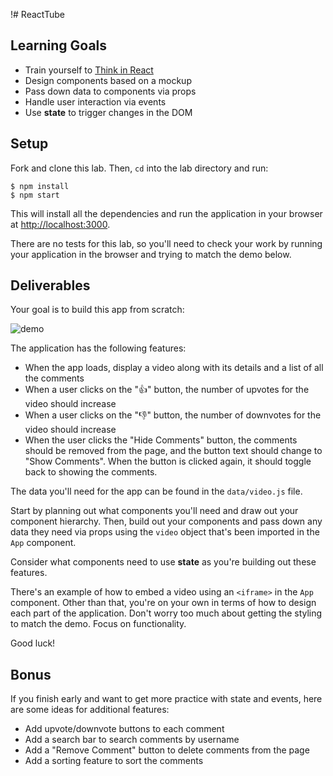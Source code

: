 !# ReactTube

## Learning Goals

- Train yourself to
  [Think in React](https://reactjs.org/docs/thinking-in-react.html)
- Design components based on a mockup
- Pass down data to components via props
- Handle user interaction via events
- Use **state** to trigger changes in the DOM

## Setup

Fork and clone this lab. Then, `cd` into the lab directory and run:

```console
$ npm install
$ npm start
```

This will install all the dependencies and run the application in your browser
at [http://localhost:3000](http://localhost:3000).

There are no tests for this lab, so you'll need to check your work by running
your application in the browser and trying to match the demo below.

## Deliverables

Your goal is to build this app from scratch:

![demo](https://curriculum-content.s3.amazonaws.com/phase-2/react-hooks-state-events-pairing/demo.png)

The application has the following features:

- When the app loads, display a video along with its details and a list of all
  the comments
- When a user clicks on the "👍" button, the number of upvotes for the video
  should increase
- When a user clicks on the "👎" button, the number of downvotes for the video
  should increase
- When the user clicks the "Hide Comments" button, the comments should be
  removed from the page, and the button text should change to "Show Comments".
  When the button is clicked again, it should toggle back to showing the
  comments.

The data you'll need for the app can be found in the `data/video.js` file.

Start by planning out what components you'll need and draw out your component
hierarchy. Then, build out your components and pass down any data they need via
props using the `video` object that's been imported in the `App` component.

Consider what components need to use **state** as you're building out these
features.

There's an example of how to embed a video using an `<iframe>` in the `App`
component. Other than that, you're on your own in terms of how to design each
part of the application. Don't worry too much about getting the styling to match
the demo. Focus on functionality.

Good luck!

## Bonus

If you finish early and want to get more practice with state and events, here
are some ideas for additional features:

- Add upvote/downvote buttons to each comment
- Add a search bar to search comments by username
- Add a "Remove Comment" button to delete comments from the page
- Add a sorting feature to sort the comments
